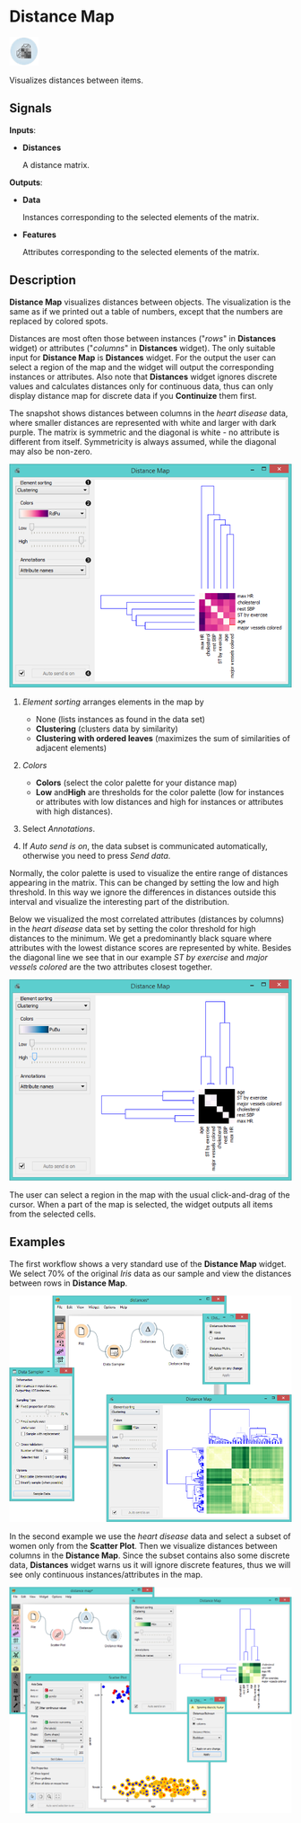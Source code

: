 Distance Map
============

![image](icons/distance-map.png)

Visualizes distances between items.

Signals
-------

**Inputs**:

- **Distances**

  A distance matrix.

**Outputs**:

- **Data**

  Instances corresponding to the selected elements of the matrix.

- **Features**

  Attributes corresponding to the selected elements of the matrix.

Description
-----------

**Distance Map** visualizes distances between objects. The
visualization is the same as if we printed out a
table of numbers, except that the numbers are replaced by colored spots.

Distances are most often those between instances ("*rows*" in **Distances** widget)
or attributes ("*columns*" in **Distances** widget). The only suitable input for **Distance Map**
is **Distances** widget. For the output the user can select a region of the map and
the widget will output the corresponding instances or attributes.
Also note that **Distances** widget ignores discrete values and calculates
distances only for continuous data, thus can only display distance map for discrete
data if you **Continuize** them first.

The snapshot shows distances between columns in the *heart disease*
data, where smaller distances are represented with white and larger with dark purple.
The matrix is symmetric and the diagonal is white - no attribute is different from itself.
Symmetricity is always assumed, while the diagonal may also be non-zero.

![image](images/DistanceMap-stamped.png)

1. *Element sorting* arranges elements in the map by
    - None (lists instances as found in the data set)
    - **Clustering** (clusters data by similarity)
    - **Clustering with ordered leaves** (maximizes the sum of similarities of adjacent elements)

2. *Colors*
    - **Colors** (select the color palette for your distance map)
    - **Low** and**High** are thresholds for the color palette (low for instances or attributes with low
    distances and high for instances or attributes with high distances).

3. Select *Annotations*.

4.  If *Auto send is on*, the data subset is communicated
automatically, otherwise you need to press *Send data*.

Normally, the color palette is used to
visualize the entire range of distances appearing in the matrix. This
can be changed by setting the low and high threshold. In this way we ignore the differences 
in distances outside this interval and visualize the
interesting part of the distribution.

Below we visualized the most correlated attributes (distances by columns) in the *heart disease* data set 
by setting the color threshold for high distances to the minimum. We get a predominantly black square
where attributes with the lowest distance scores are represented by white. Besides the
diagonal line we see that in our example *ST by exercise* and *major vessels
colored* are the two attributes closest together.

![image](images/DistanceMap-Highlighted.png)

The user can select a region in the map with the usual click-and-drag of the cursor.
When a part of the map is selected, the widget outputs all
items from the selected cells.

Examples
--------

The first workflow shows a very standard use of the **Distance Map** widget. We 
select 70% of the original *Iris* data as our sample and view the distances between
rows in **Distance Map**.

<img src="images/DistanceMap-Example2.png" alt="image" width="600">

In the second example we use the *heart disease* data and select a subset of
women only from the **Scatter Plot**. Then we visualize distances between columns
in the **Distance Map**. Since the subset contains also some discrete data,
**Distances** widget warns us it will ignore discrete features, thus we will
see only continuous instances/attributes in the map.

<img src="images/DistanceMap-Example.png" alt="image" width="600">
